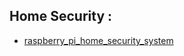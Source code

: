 ## Home Security :
- [raspberry_pi_home_security_system](https://github.com/m0by314/raspberry_pi_home_security_system)
